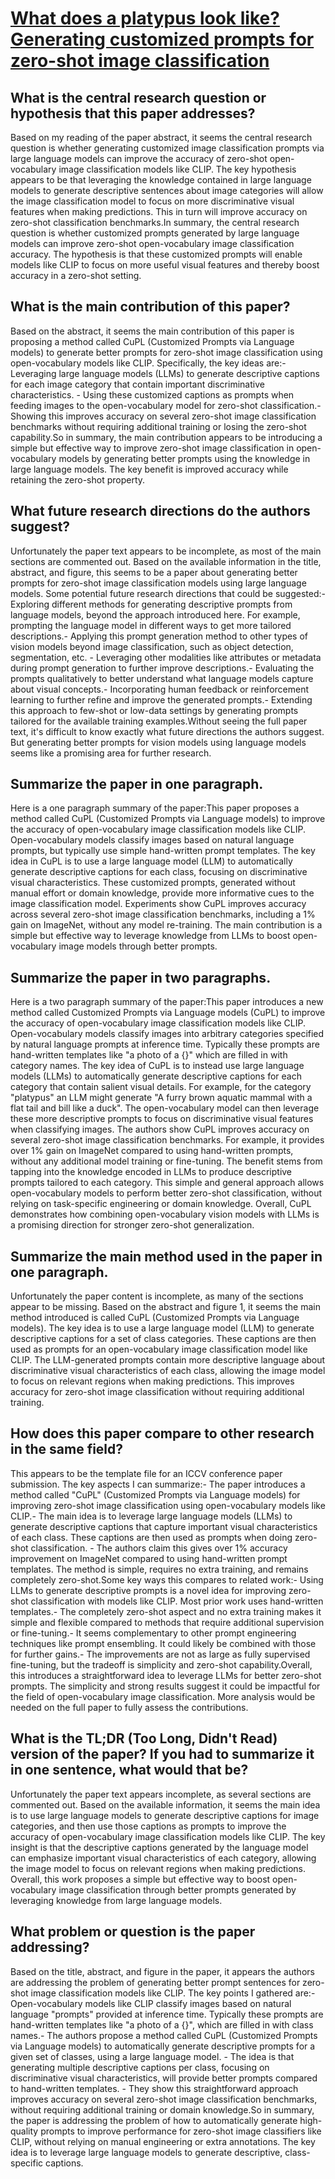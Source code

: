 # [What does a platypus look like? Generating customized prompts for   zero-shot image classification](https://arxiv.org/abs/2209.03320)

## What is the central research question or hypothesis that this paper addresses?

Based on my reading of the paper abstract, it seems the central research question is whether generating customized image classification prompts via large language models can improve the accuracy of zero-shot open-vocabulary image classification models like CLIP. The key hypothesis appears to be that leveraging the knowledge contained in large language models to generate descriptive sentences about image categories will allow the image classification model to focus on more discriminative visual features when making predictions. This in turn will improve accuracy on zero-shot classification benchmarks.In summary, the central research question is whether customized prompts generated by large language models can improve zero-shot open-vocabulary image classification accuracy. The hypothesis is that these customized prompts will enable models like CLIP to focus on more useful visual features and thereby boost accuracy in a zero-shot setting.


## What is the main contribution of this paper?

Based on the abstract, it seems the main contribution of this paper is proposing a method called CuPL (Customized Prompts via Language models) to generate better prompts for zero-shot image classification using open-vocabulary models like CLIP. Specifically, the key ideas are:- Leveraging large language models (LLMs) to generate descriptive captions for each image category that contain important discriminative characteristics. - Using these customized captions as prompts when feeding images to the open-vocabulary model for zero-shot classification.- Showing this improves accuracy on several zero-shot image classification benchmarks without requiring additional training or losing the zero-shot capability.So in summary, the main contribution appears to be introducing a simple but effective way to improve zero-shot image classification in open-vocabulary models by generating better prompts using the knowledge in large language models. The key benefit is improved accuracy while retaining the zero-shot property.


## What future research directions do the authors suggest?

Unfortunately the paper text appears to be incomplete, as most of the main sections are commented out. Based on the available information in the title, abstract, and figure, this seems to be a paper about generating better prompts for zero-shot image classification models using large language models. Some potential future research directions that could be suggested:- Exploring different methods for generating descriptive prompts from language models, beyond the approach introduced here. For example, prompting the language model in different ways to get more tailored descriptions.- Applying this prompt generation method to other types of vision models beyond image classification, such as object detection, segmentation, etc. - Leveraging other modalities like attributes or metadata during prompt generation to further improve descriptions.- Evaluating the prompts qualitatively to better understand what language models capture about visual concepts.- Incorporating human feedback or reinforcement learning to further refine and improve the generated prompts.- Extending this approach to few-shot or low-data settings by generating prompts tailored for the available training examples.Without seeing the full paper text, it's difficult to know exactly what future directions the authors suggest. But generating better prompts for vision models using language models seems like a promising area for further research.


## Summarize the paper in one paragraph.

Here is a one paragraph summary of the paper:This paper proposes a method called CuPL (Customized Prompts via Language models) to improve the accuracy of open-vocabulary image classification models like CLIP. Open-vocabulary models classify images based on natural language prompts, but typically use simple hand-written prompt templates. The key idea in CuPL is to use a large language model (LLM) to automatically generate descriptive captions for each class, focusing on discriminative visual characteristics. These customized prompts, generated without manual effort or domain knowledge, provide more informative cues to the image classification model. Experiments show CuPL improves accuracy across several zero-shot image classification benchmarks, including a 1% gain on ImageNet, without any model re-training. The main contribution is a simple but effective way to leverage knowledge from LLMs to boost open-vocabulary image models through better prompts.


## Summarize the paper in two paragraphs.

Here is a two paragraph summary of the paper:This paper introduces a new method called Customized Prompts via Language models (CuPL) to improve the accuracy of open-vocabulary image classification models like CLIP. Open-vocabulary models classify images into arbitrary categories specified by natural language prompts at inference time. Typically these prompts are hand-written templates like "a photo of a {}" which are filled in with category names. The key idea of CuPL is to instead use large language models (LLMs) to automatically generate descriptive captions for each category that contain salient visual details. For example, for the category "platypus" an LLM might generate "A furry brown aquatic mammal with a flat tail and bill like a duck". The open-vocabulary model can then leverage these more descriptive prompts to focus on discriminative visual features when classifying images. The authors show CuPL improves accuracy on several zero-shot image classification benchmarks. For example, it provides over 1% gain on ImageNet compared to using hand-written prompts, without any additional model training or fine-tuning. The benefit stems from tapping into the knowledge encoded in LLMs to produce descriptive prompts tailored to each category. This simple and general approach allows open-vocabulary models to perform better zero-shot classification, without relying on task-specific engineering or domain knowledge. Overall, CuPL demonstrates how combining open-vocabulary vision models with LLMs is a promising direction for stronger zero-shot generalization.


## Summarize the main method used in the paper in one paragraph.

Unfortunately the paper content is incomplete, as many of the sections appear to be missing. Based on the abstract and figure 1, it seems the main method introduced is called CuPL (Customized Prompts via Language models). The key idea is to use a large language model (LLM) to generate descriptive captions for a set of class categories. These captions are then used as prompts for an open-vocabulary image classification model like CLIP. The LLM-generated prompts contain more descriptive language about discriminative visual characteristics of each class, allowing the image model to focus on relevant regions when making predictions. This improves accuracy for zero-shot image classification without requiring additional training.


## How does this paper compare to other research in the same field?

This appears to be the template file for an ICCV conference paper submission. The key aspects I can summarize:- The paper introduces a method called "CuPL" (Customized Prompts via Language models) for improving zero-shot image classification using open-vocabulary models like CLIP.- The main idea is to leverage large language models (LLMs) to generate descriptive captions that capture important visual characteristics of each class. These captions are then used as prompts when doing zero-shot classification. - The authors claim this gives over 1% accuracy improvement on ImageNet compared to using hand-written prompt templates. The method is simple, requires no extra training, and remains completely zero-shot.Some key ways this compares to related work:- Using LLMs to generate descriptive prompts is a novel idea for improving zero-shot classification with models like CLIP. Most prior work uses hand-written templates.- The completely zero-shot aspect and no extra training makes it simple and flexible compared to methods that require additional supervision or fine-tuning.- It seems complementary to other prompt engineering techniques like prompt ensembling. It could likely be combined with those for further gains.- The improvements are not as large as fully supervised fine-tuning, but the tradeoff is simplicity and zero-shot capability.Overall, this introduces a straightforward idea to leverage LLMs for better zero-shot prompts. The simplicity and strong results suggest it could be impactful for the field of open-vocabulary image classification. More analysis would be needed on the full paper to fully assess the contributions.


## What is the TL;DR (Too Long, Didn't Read) version of the paper? If you had to summarize it in one sentence, what would that be?

Unfortunately the paper text appears incomplete, as several sections are commented out. Based on the available information, it seems the main idea is to use large language models to generate descriptive captions for image categories, and then use those captions as prompts to improve the accuracy of open-vocabulary image classification models like CLIP. The key insight is that the descriptive captions generated by the language model can emphasize important visual characteristics of each category, allowing the image model to focus on relevant regions when making predictions. Overall, this work proposes a simple but effective way to boost open-vocabulary image classification through better prompts generated by leveraging knowledge from large language models.


## What problem or question is the paper addressing?

Based on the title, abstract, and figure in the paper, it appears the authors are addressing the problem of generating better prompt sentences for zero-shot image classification models like CLIP. The key points I gathered are:- Open-vocabulary models like CLIP classify images based on natural language "prompts" provided at inference time. Typically these prompts are hand-written templates like "a photo of a {}", which are filled in with class names.- The authors propose a method called CuPL (Customized Prompts via Language models) to automatically generate descriptive prompts for a given set of classes, using a large language model. - The idea is that generating multiple descriptive captions per class, focusing on discriminative visual characteristics, will provide better prompts compared to hand-written templates. - They show this straightforward approach improves accuracy on several zero-shot image classification benchmarks, without requiring additional training or domain knowledge.So in summary, the paper is addressing the problem of how to automatically generate high-quality prompts to improve performance for zero-shot image classifiers like CLIP, without relying on manual engineering or extra annotations. The key idea is to leverage large language models to generate descriptive, class-specific captions.
